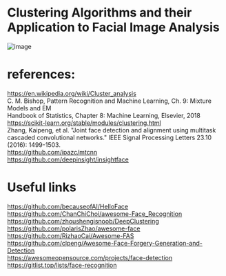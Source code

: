 # Clustering Algorithms and their Application to Facial Image Analysis

![image](https://user-images.githubusercontent.com/70681172/144739072-353912d2-0fc5-4180-a7ab-5355302a80a5.png)

# references:
https://en.wikipedia.org/wiki/Cluster_analysis <br />
C. M. Bishop, Pattern Recognition and Machine Learning, Ch. 9: Mixture Models and EM <br />
Handbook of Statistics, Chapter 8: Machine Learning, Elsevier, 2018 <br />
https://scikit-learn.org/stable/modules/clustering.html <br />
Zhang, Kaipeng, et al. "Joint face detection and alignment using multitask cascaded convolutional networks." IEEE Signal Processing Letters 23.10 (2016): 1499-1503. <br />
https://github.com/ipazc/mtcnn <br />
https://github.com/deepinsight/insightface <br />

# Useful links
https://github.com/becauseofAI/HelloFace <br />
https://github.com/ChanChiChoi/awesome-Face_Recognition <br />
https://github.com/zhoushengisnoob/DeepClustering <br />
https://github.com/polarisZhao/awesome-face <br />
https://github.com/RizhaoCai/Awesome-FAS <br />
https://github.com/clpeng/Awesome-Face-Forgery-Generation-and-Detection <br />
https://awesomeopensource.com/projects/face-detection <br />
https://gitlist.top/lists/face-recognition <br />
